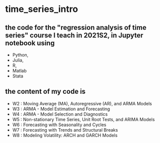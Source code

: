 # time_series_intro

## the code for the "regression analysis of time series" course I teach in 2021S2, in Jupyter notebook using 

* Python,
* Julia, 
* R, 
* Matlab 
* Stata 

## the content of my code is

* W2 : Moving Average (MA), Autoregressive (AR), and ARMA Models
* W3 : ARMA - Model Estimation and Forecasting
* W4 : ARMA - Model Selection and Diagnostics
* W5 : Non-stationary Time Series, Unit Root Tests, and ARIMA Models
* W6 : Forecasting with Seasonality and Cycles
* W7 : Forecasting with Trends and Structural Breaks
* W8 : Modeling Volatility: ARCH and GARCH Models
